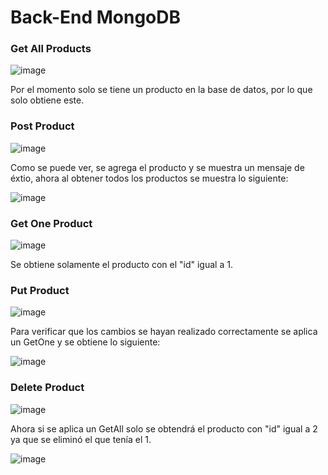 # Back-End MongoDB

### Get All Products
![image](https://user-images.githubusercontent.com/70409607/223786529-a53a2740-6ad5-45f1-97b1-1e486af4ec5c.png)

Por el momento solo se tiene un producto en la base de datos, por lo que solo obtiene este.

### Post Product
![image](https://user-images.githubusercontent.com/70409607/223787294-b1be4832-2478-46dd-ab48-5f0898edbcda.png)

Como se puede ver, se agrega el producto y se muestra un mensaje de éxtio, ahora al obtener todos los productos se muestra lo siguiente:

![image](https://user-images.githubusercontent.com/70409607/223787857-db4fff2d-65c3-433d-b8a8-ffe207ed2c33.png)

### Get One Product
![image](https://user-images.githubusercontent.com/70409607/223788014-32904e01-16e1-43d3-849a-fb2f71758da4.png)

Se obtiene solamente el producto con el "id" igual a 1.

### Put Product
![image](https://user-images.githubusercontent.com/70409607/223788857-2b4dafea-c5b3-496b-8a15-b65dba4d6a84.png)

Para verificar que los cambios se hayan realizado correctamente se aplica un GetOne y se obtiene lo siguiente:

![image](https://user-images.githubusercontent.com/70409607/223789131-3a3dea7f-bc46-4289-85fa-f5d836a95a81.png)

### Delete Product
![image](https://user-images.githubusercontent.com/70409607/223789211-38f663e4-3f37-4f24-a667-3608bb12b414.png)

Ahora si se aplica un GetAll solo se obtendrá el producto con "id" igual a 2 ya que se eliminó el que tenía el 1.

![image](https://user-images.githubusercontent.com/70409607/223789523-6355a962-fc6b-4e3b-a4ed-f5d7d0f9749a.png)
